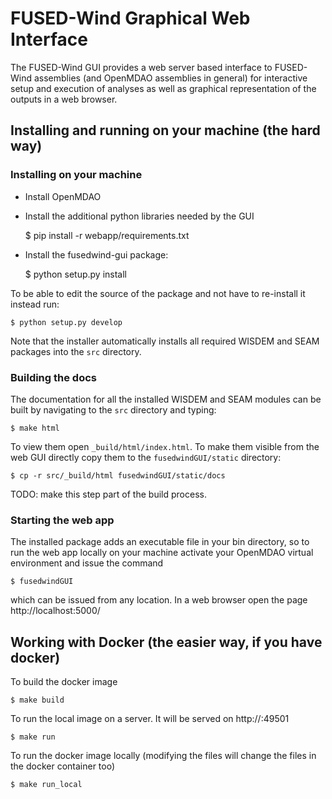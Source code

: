 # FUSED-Wind Graphical Web Interface

The FUSED-Wind GUI provides a web server based interface to FUSED-Wind assemblies (and OpenMDAO assemblies in general) for
interactive setup and execution of analyses as well as graphical representation of the outputs in a web browser.


## Installing and running on your machine (the hard way)
### Installing on your machine

* Install OpenMDAO
* Install the additional python libraries needed by the GUI

    $ pip install -r webapp/requirements.txt

* Install the fusedwind-gui package:

    $ python setup.py install

To be able to edit the source of the package and not have to re-install it instead run:

    $ python setup.py develop

Note that the installer automatically installs all required WISDEM and SEAM packages into the ``src`` directory.

### Building the docs

The documentation for all the installed WISDEM and SEAM modules can be built by navigating to the ``src`` directory and typing:

    $ make html

To view them open ``_build/html/index.html``. To make them visible from the web GUI directly copy them to the ``fusedwindGUI/static`` directory:

    $ cp -r src/_build/html fusedwindGUI/static/docs

TODO: make this step part of the build process.

### Starting the web app

The installed package adds an executable file in your bin directory, so to run the web app locally on your machine activate your OpenMDAO virtual environment and issue the command

    $ fusedwindGUI

which can be issued from any location. In a web browser open the page http://localhost:5000/

## Working with Docker (the easier way, if you have docker)

To build the docker image

    $ make build

To run the local image on a server. It will be served on http://<your server>:49501

    $ make run

To run the docker image locally (modifying the files will change the files in
    the docker container too)

    $ make run_local
